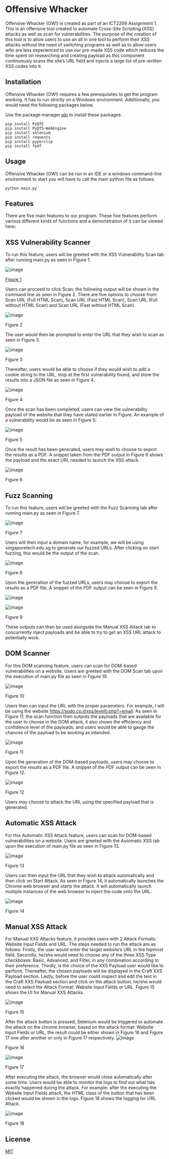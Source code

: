 # Offensive Whacker

Offensive Whacker (OW!) is created as part of an ICT2206 Assignment 1. This is an offensive tool created to automate Cross-Site Scripting (XSS) attacks as well as scan for vulnerabilities. The purpose of the creation of this tool is to allow users to use an all in one tool to perform their XSS attacks without the need of switching programs as well as to allow users who are less experienced to use our pre-made XSS code which reduces the time spent on researching and creating payload as this component continuously scans the site’s URL field and injects a large list of pre-written XSS codes into it.

## Installation

Offensive Whacker (OW!) requires a few prerequisites to get the program working. It has to run strictly on a Windows environment. Additionally, you would need the following packages below.

Use the package manager [pip](https://pip.pypa.io/en/stable/) to install these packages.

```shell
pip install PyQT5
pip install PyQT5-WebEngine
pip install selenium
pip install requests
pip install pyperclip
pip install fpdf
```
## Usage

Offensive Whacker (OW!) can be run in an IDE or a windows command-line environment to start you will have to call the main python file as follows:

```shell
python main.py
```

## Features

There are five main features to our program. These five features perform various different kinds of functions and a demonstration of it can be viewed here:

## XSS Vulnerability Scanner

To run this feature, users will be greeted with the XSS Vulnerability Scan tab after running main.py as seen in Figure 1.

![image](https://user-images.githubusercontent.com/71886838/161992523-340e9561-4b41-48ae-a623-9e313b3b0a83.png)

 <u>Figure 1</u>

Users can proceed to click Scan; the following output will be shown in the command line as seen in Figure 2.  There are five options to choose from: Scan URL (Full HTML Scan), Scan URL (Fast HTML Scan), Scan URL (Full without HTML Scan) and Scan URL (Fast without HTML Scan). 

![image](https://user-images.githubusercontent.com/71886838/161992736-bae97807-276f-43f6-a609-a7d3105c4761.png)

Figure 2

The user would then be prompted to enter the URL that they wish to scan as seen in Figure 3.

![image](https://user-images.githubusercontent.com/71886838/161992777-555b44ea-1091-46a6-b682-0dfd40b453e1.png)

Figure 3
 
Thereafter, users would be able to choose if they would wish to add a cookie string to the URL, stop at the first vulnerability found, and store the results into a JSON file as seen in Figure 4.

![image](https://user-images.githubusercontent.com/71886838/161992817-908a6c01-c24e-4ec9-b468-3284a71e7097.png)

Figure 4

Once the scan has been completed, users can view the vulnerability payload of the website that they have stated earlier in Figure. An example of a vulnerability would be as seen in Figure 5: 

![image](https://user-images.githubusercontent.com/71886838/161992852-ddfe756d-b532-4304-bce3-a649165666e4.png)

Figure 5

Once the result has been generated, users may wish to choose to export the results as a PDF. A snippet taken from the PDF output in Figure 6 shows the payload and the exact URL needed to launch the XSS attack.

![image](https://user-images.githubusercontent.com/71886838/161992889-04d7579a-164d-41fd-9790-dcbf1c174ec7.png) 

Figure 6

## Fuzz Scanning

To run this feature, users will be greeted with the Fuzz Scanning tab after running main.py as seen in Figure 7. 

![image](https://user-images.githubusercontent.com/71886838/161993320-eeb3dbf5-2800-4e5f-9bb2-e1d048de08dc.png)
 
Figure 7

Users will then input a domain name, for example, we will be using singaporetech.edu.sg to generate our fuzzed URLs. After clicking on start fuzzing, this would be the output of the scan. 

![image](https://user-images.githubusercontent.com/71886838/161993358-ee9a652c-1ea4-4ad1-9214-a6f678e08f12.png)
 
Figure 8

Upon the generation of the fuzzed URLs, users may choose to export the results as a PDF file. A snippet of the PDF output can be seen in Figure 9. 

![image](https://user-images.githubusercontent.com/71886838/161993384-3b7d8140-4891-4707-a3d7-b2eb2794a1de.png)

![image](https://user-images.githubusercontent.com/71886838/161993404-70558745-1d65-4c85-9e18-9e1633af3e75.png)

Figure 9

These outputs can then be used alongside the Manual XSS Attack tab to concurrently inject payloads and be able to try to get an XSS URL attack to potentially work.

## DOM Scanner

For this DOM scanning feature, users can scan for DOM-based vulnerabilities on a website. Users are greeted with the DOM Scan tab upon the execution of main.py file as seen in Figure 10. 

![image](https://user-images.githubusercontent.com/71886838/161993820-96d4c44d-0bac-42d0-93c1-489bd82fc967.png)

Figure 10

Users then can input the URL with the proper parameters. For example, I will be using the website https://sudo.co.il/xss/level0.php?=email. As seen in Figure 11, the scan function then outputs the payloads that are available for the user to choose in the DOM attack, it also shows the efficiency and confidence level of the payloads, and users would be able to gauge the chances of the payload to be working as intended. 

![image](https://user-images.githubusercontent.com/71886838/161993859-4baed219-bd86-4301-a6b3-b729de320abb.png)
 
Figure 11

Upon the generation of the DOM-based payloads, users may choose to export the results as a PDF file. A snippet of the PDF output can be seen in Figure 12. 

![image](https://user-images.githubusercontent.com/71886838/161993901-95228052-ecb8-420f-bd60-041129a3091e.png)

Figure 12

Users may choose to attack the URL using the specified payload that is generated. 

## Automatic XSS Attack

For this Automatic XSS Attack feature, users can scan for DOM-based vulnerabilities on a website. Users are greeted with the Automatic XSS tab upon the execution of main.py file as seen in Figure 13.

![image](https://user-images.githubusercontent.com/71886838/161994045-234fa819-8024-4f80-a8f4-56257f8f3be6.png)
 
Figure 13

Users can then input the URL that they wish to attack automatically and then click on Start Attack. As seen in Figure 14, it automatically launches the Chrome web browser and starts the attack. It will automatically launch multiple instances of the web browser to inject the code onto the URL.

![image](https://user-images.githubusercontent.com/71886838/161994076-8e86494f-6758-4830-9caa-a8c4aea11d41.png)
 
Figure 14


## Manual XSS Attack 

For Manual XXS Attacks feature, it provides users with 2 Attack Formats: Website Input Fields and URL. The steps needed to run the attack are as follows: Firstly, the user would enter the target website’s URL in the topmost field. Secondly, he/she would need to choose any of the three XSS Type checkboxes: Basic, Advanced, and Filter, in any combination according to their preference. Thirdly, is the choice of the XXS Payload user would like to perform. Thereafter, the chosen payloads will be displayed in the Craft XXS Payload section. Lastly, before the user could inspect and edit the text in the Craft XXS Payload section and click on the attack button, he/she would need to select the Attack Format: Website Input Fields or URL. Figure 15 shows the UI for Manual XXS Attacks.

![image](https://user-images.githubusercontent.com/71886838/161994181-c6140025-574d-4a33-b584-44c2efccb722.png)
 
Figure 15

After the attack button is pressed, Selenium would be triggered to automate the attack on the chrome browser, based on the attack format: Website Input Fields or URL, the result could be either shown in Figure 16 and Figure 17 one after another or only in Figure 17 respectively.
![image](https://user-images.githubusercontent.com/71886838/161994251-ef911702-e185-40c0-8451-624799797b27.png)

Figure 16
                        
![image](https://user-images.githubusercontent.com/71886838/161994290-35595a1b-6202-4879-b876-34f55934401f.png)

Figure 17
  
After executing the attack, the browser would close automatically after some time. Users would be able to monitor the logs to find out what has exactly happened during the attack. For example: after the executing the Website Input Fields attack, the HTML class of the button that has been clicked would be shown in the logs. Figure 18 shows the logging for URL Attack.

![image](https://user-images.githubusercontent.com/71886838/161994348-6325c6fc-e8c2-4b91-be23-3ecd4e7a8880.png)

Figure 18


## License
[MIT](https://choosealicense.com/licenses/mit/)
